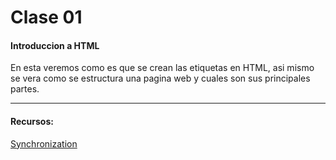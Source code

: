 # Clase 01

#### <i class="icon-folder-open"></i> Introduccion a HTML

En esta veremos como es que se crean las etiquetas en HTML, 
asi mismo se vera como se estructura una pagina web y cuales 
son sus principales partes.

----------

#### <i class="icon-file"></i> Recursos:

[Synchronization](#synchronization)